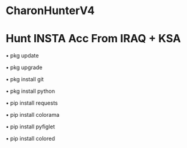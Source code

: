 # CharonHunterV4
Hunt INSTA Acc From IRAQ + KSA
===============================

• pkg update

• pkg upgrade

• pkg install git

• pkg install python

• pip install requests

• pip install colorama

• pip install pyfiglet

• pip install colored
